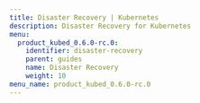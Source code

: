 ```yaml
---
title: Disaster Recovery | Kubernetes
description: Disaster Recovery for Kubernetes
menu:
  product_kubed_0.6.0-rc.0:
    identifier: disaster-recovery
    parent: guides
    name: Disaster Recovery
    weight: 10
menu_name: product_kubed_0.6.0-rc.0
---
```


